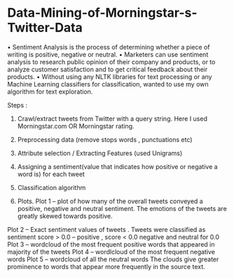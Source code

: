 # Data-Mining-of-Morningstar-s-Twitter-Data


•	Sentiment Analysis is the process of determining whether a piece of writing is positive, negative or neutral.
•	Marketers can use sentiment analysis to research public opinion of their company and products, or to analyze customer satisfaction and to get critical feedback about their products.
•	Without using any NLTK libraries for text processing or any Machine Learning classifiers for classification, wanted to use my own algorithm for text exploration.


Steps :
1)	Crawl/extract tweets from Twitter with a query string. Here I used Morningstar.com OR Morningstar rating.

2)	Preprocessing data (remove stops words , punctuations etc)
3)	Attribute selection / Extracting Features (used Unigrams)
4)	Assigning a sentiment(value that indicates how positive or negative a word is) for each tweet 
5)	Classification algorithm
6)	 Plots.
Plot 1 – plot of how many of the overall tweets conveyed a positive, negative and neutral sentiment. The emotions of the tweets are greatly skewed towards positive.

Plot 2 – Exact sentiment values of tweets . Tweets were classified as sentiment score > 0.0 – positive , score < 0.0 negative and neutral for 0.0
Plot 3 – wordcloud of the most frequent positive words that appeared in majority of the tweets
Plot 4 – wordlcloud of the most frequent negative words 
Plot 5 – wordcloud of all the neutral words
The clouds give greater prominence to words that appear more frequently in the source text.

